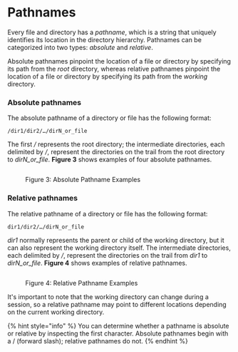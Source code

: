 # Pathnames

Every file and directory has a _pathname_, which is a string that uniquely identifies its location in the directory hierarchy. Pathnames can be categorized into two types: _absolute_ and _relative_.

Absolute pathnames pinpoint the location of a file or directory by specifying its path from the _root_ directory, whereas relative pathnames pinpoint the location of a file or directory by specifying its path from the _working_ directory.

### Absolute pathnames

The absolute pathname of a directory or file has the following format:

```
/dir1/dir2/…/dirN_or_file
```

The first _/_ represents the root directory; the intermediate directories, each delimited by _/_, represent the directories on the trail from the root directory to _dirN\_or\_file_. **Figure 3** shows examples of four absolute pathnames.

<figure><img src="https://lh6.googleusercontent.com/L5AY4VGHdsVYWSKkicK4tU758bIXimYQphD7_ojQwtjKISL6dhGrPlLbFVKurw_vqRGYRbmp4ZTV22RP9QmeL9oNkaf83SRzdP0Ou6oJ7Akomg2DbQrtY7iJa-lKHdbh39qvpm0cceJBFW54y499qbQ" alt=""><figcaption><p>Figure 3: Absolute Pathname Examples</p></figcaption></figure>

### Relative pathnames

The relative pathname of a directory or file has the following format:

```
dir1/dir2/…/dirN_or_file
```

_dir1_ normally represents the parent or child of the working directory, but it can also represent the working directory itself. The intermediate directories, each delimited by _/_, represent the directories on the trail from _dir1_ to _dirN\_or\_file_. **Figure 4** shows examples of relative pathnames.

<figure><img src="https://lh3.googleusercontent.com/G6fYIoWumsNAoXkf7lnMwc5TEdyJ1zDcFSyqwmyFm-J8xG0YwJB2-zCmzuwDkOFFEv-Tzo3l8e7e7h9KkrJbfBO7qe7Khj5caDlE8P8R_kN2H8RAA_LF2gD-uk5dSEQK23Yv1DxJM0F4chlgWH3tnYE" alt=""><figcaption><p>Figure 4: Relative Pathname Examples</p></figcaption></figure>

It's important to note that the working directory can change during a session, so a relative pathname may point to different locations depending on the current working directory.

{% hint style="info" %}
You can determine whether a pathname is absolute or relative by inspecting the first character. Absolute pathnames begin with a / (forward slash); relative pathnames do not.
{% endhint %}
